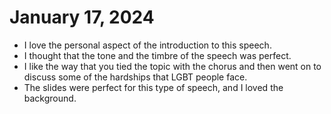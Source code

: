 # January 17, 2024

- I love the personal aspect of the introduction to this speech.
- I thought that the tone and the timbre of the speech was perfect.
- I like the way that you tied the topic with the chorus and then went on to discuss some of the hardships that LGBT
  people face.
- The slides were perfect for this type of speech, and I loved the background.
